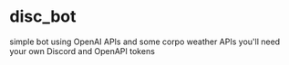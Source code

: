 # disc_bot
simple bot using OpenAI APIs and some corpo weather APIs
you'll need your own Discord and OpenAPI tokens 